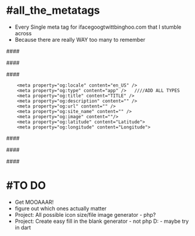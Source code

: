 #all_the_metatags
================

- Every Single meta tag for ifacegoogtwittbinghoo.com that I stumble across 
- Because there are really WAY too many to remember


     

####<!----- iOS META DATA ---->
        <meta name="apple-mobile-web-app-capable" content="yes" />
        <meta name="viewport" content="width=device-width, initial-scale=1.0, maximum-scale=1.0, user-scalable=yes" />
        <meta name="apple-mobile-web-app-status-bar-style" content="black" />        
        <link rel="apple-touch-icon-precomposed" href=""/>

####<!----- FACEBOOK META DATA ---->
        <meta property="og:title" content="My Title (2012)">
        <meta property="og:type" content="company">
        <meta property="og:url" content="http://www.YourURL.com">
        <meta property="og:image" content="http://www.YourSite.com/image.jpg">
        <meta property="og:site_name" content="Site Name">
        <meta property="og:description" content="Use no more than 255 characters.">
        <meta property="og:street-address" content="Street Address">
        <meta property="og:locality" content="Locality">
        <meta property="og:region" content="Region">
        <meta property="og:postal-code" content="Postal Code">
        <meta property="og:country-name" content="Country Name">
        <meta property="og:email" content="youremail@mail.com">
        <meta property="og:phone_number" content="+1-303-123-4567">
        <meta property="og:fax_number" content="+1-303-123-4567">
        <meta property="og:video" content="http://www.example.com/video.swf">
        <meta property="og:video:height" content="350">
        <meta property="og:video:width" content="450">
        <meta property="og:video:type" content="application/x-shockwave-flash">
        <meta property="og:audio" content="http://example.com/MySong.mp3">
        <meta property="og:audio:title" content="My Song">
        <meta property="og:audio:artist" content="Artist">
        <meta property="og:audio:album" content="Album Name">
        <meta property="og:audio:type" content="application/mp3">
<!----- facebook!?!? srsly? ---->

####<!----- GOOGLE META DATA ---->
<!----- (the facebook basics) google uses facebooks open graph, but doesnt care what your favorite color is or what you had for breakfast last tuesday ...probably because they already know.
It is google afterall. ---->

    	<meta property="og:locale" content="en_US" />
    	<meta property="og:type" content="app" />   ////ADD ALL TYPES
    	<meta property="og:title" content="TITLE" />
    	<meta property="og:description" content="" />
    	<meta property="og:url" content="" />
    	<meta property="og:site_name" content="" />
    	<meta property="og:image" content=""/>
    	<meta property="og:latitude" content="Latitude">
        <meta property="og:longitude" content="Longitude">


####<!----- WINDOWS META DATA ---->
        <meta name="application-name" content=""/>
        <meta name="msapplication-tooltip" content=""/>
        <meta name="msapplication-starturl" content="/"/>
        <meta name="msapplication-window" content="width=1024;height=768" />
        <meta name="msapplication-navbutton-color" content="#292d42" />
        <meta name="msapplication-TileColor" content="#292d42"/>
        <meta name="msapplication-square70x70logo" content=""/>
        <meta name="msapplication-square150x150logo" content=""/>
        <meta name="msapplication-wide310x150logo" content=""/>
        <meta name="msapplication-square310x310logo" content=""/>

 <!----- 5 pngs, 1 ico, tooltip? ---->


####<!----- GENERAL META DATA ---->
        <meta charset="UTF-8" />
        <link rel="shortcut icon" href="" />
        <meta name="description" content=""/>
        <meta name="keywords" content=""/>
        <link rel="canonical" href="" />
        <link rel="publisher" href=""/>


####<!----- TWITTER et AL. ?? ---->
<!----- I'm pretty sure twitter has their own ---->
<!----- Yahoo too! Cause you know... Yahoo would.  ---->


<title>ITSA WEBBBBSYTE</title>

#TO DO
==========
- Get MOOAAAR!
- figure out which ones actually matter
- Project: All possible icon size/file image generator - php?
- Project: Create easy fill in the blank generator - not php D: - maybe try in dart



		
